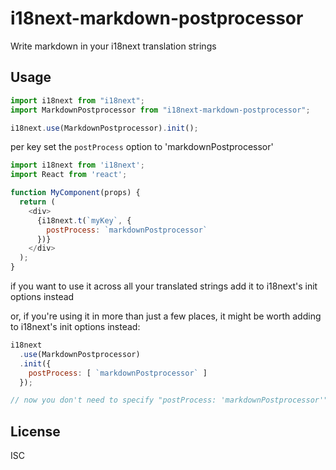 # i18next-markdown-postprocessor

Write markdown in your i18next translation strings

## Usage

```javascript
import i18next from "i18next";
import MarkdownPostprocessor from "i18next-markdown-postprocessor";

i18next.use(MarkdownPostprocessor).init();
```
per key set the `postProcess` option to  'markdownPostprocessor'

```javascript
import i18next from 'i18next';
import React from 'react';

function MyComponent(props) {
  return (
    <div>
      {i18next.t(`myKey`, {
        postProcess: `markdownPostprocessor`
      })}
    </div>
  );
}
```
if you want to use it across all your translated strings add it to i18next's init options instead

or, if you're using it in more than just a few places, it might be worth adding to i18next's init options instead:

```javascript
i18next
  .use(MarkdownPostprocessor)
  .init({
    postProcess: [ `markdownPostprocessor` ]
  });

// now you don't need to specify "postProcess: 'markdownPostprocessor'" when calling i18next.t
```

## License

ISC

